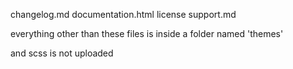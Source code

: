 changelog.md
documentation.html
license
support.md

everything other than these files is inside a folder named 'themes'

and scss is not uploaded
